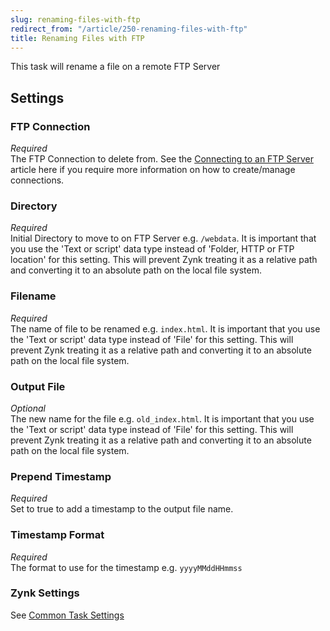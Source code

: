 ```yaml
---
slug: renaming-files-with-ftp
redirect_from: "/article/250-renaming-files-with-ftp"
title: Renaming Files with FTP
---
```

This task will rename a file on a remote FTP Server

## Settings
### FTP Connection
_Required_  
The FTP Connection to delete from. See the [Connecting to an FTP Server](connecting-to-an-ftp-server) article here if you require more information on how to create/manage connections.  

### Directory
_Required_  
Initial Directory to move to on FTP Server e.g. `/webdata`.  It is important that you use the 'Text or script' data type instead of 'Folder, HTTP or FTP location' for this setting. This will prevent Zynk treating it as a relative path and converting it to an absolute path on the local file system.  

### Filename
_Required_  
The name of file to be renamed e.g. `index.html`.  It is important that you use the 'Text or script' data type instead of 'File' for this setting. This will prevent Zynk treating it as a relative path and converting it to an absolute path on the local file system. 

### Output File
_Optional_  
The new name for the file e.g. `old_index.html`.  It is important that you use the 'Text or script' data type instead of 'File' for this setting. This will prevent Zynk treating it as a relative path and converting it to an absolute path on the local file system.  

### Prepend Timestamp
_Required_  
Set to true to add a timestamp to the output file name.

### Timestamp Format
_Required_  
The format to use for the timestamp e.g. `yyyyMMddHHmmss`

### Zynk Settings
See [Common Task Settings](common-task-settings)